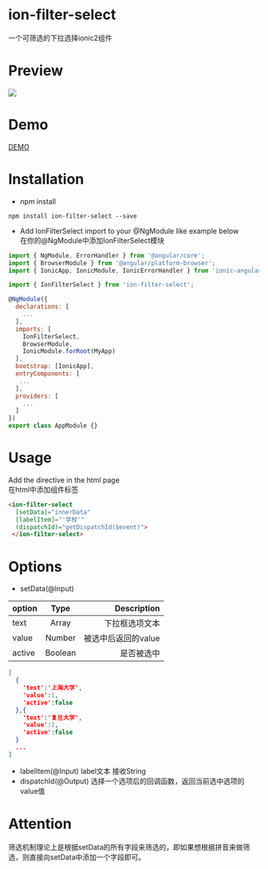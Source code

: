 # ion-filter-select
一个可筛选的下拉选择ionic2组件

# Preview
![](http://7q59gj.com1.z0.glb.clouddn.com/zhaoxi.gif?imageView2/2/w/200)  

# Demo
[DEMO](http://116.62.187.80:8101)  
# Installation
+ npm install  
```
npm install ion-filter-select --save
```
+ Add IonFilterSelect import to your @NgModule like example below  
在你的@NgModule中添加IonFilterSelect模块
```javascript
import { NgModule, ErrorHandler } from '@angular/core';
import { BrowserModule } from '@angular/platform-browser';
import { IonicApp, IonicModule, IonicErrorHandler } from 'ionic-angular';

import { IonFilterSelect } from 'ion-filter-select';

@NgModule({
  declarations: [
    ...
  ],
  imports: [
    IonFilterSelect,
    BrowserModule,
    IonicModule.forRoot(MyApp)
  ],
  bootstrap: [IonicApp],
  entryComponents: [
   ...
  ],
  providers: [
    ...
  ]
})
export class AppModule {}
```
# Usage
Add the directive in the html page  
在html中添加组件标签
```html
<ion-filter-select 
  [setData]="innerData" 
  [labelItem]="'学校'" 
  (dispatchId)="getDispatchId($event)">
 </ion-filter-select>
```
# Options
+ setData(@Input)

|option         | Type           | Description  |
| ------------- |:--------------:| ------------:|
| text      | Array | 下拉框选项文本 |
| value     | Number      |  被选中后返回的value |
| active | Boolean     |   是否被选中 |

```json
[
  {
    'text':'上海大学',
    'value':1,
    'active':false
  },{
    'text':'复旦大学',
    'value':2,
    'active':false
  }
  ...
]
```
+ labelItem(@Input)
label文本 接收String
+ dispatchId(@Output)
选择一个选项后的回调函数，返回当前选中选项的value值

# Attention
筛选机制理论上是根据setData的所有字段来筛选的，即如果想根据拼音来做筛选，则直接向setData中添加一个字段即可。
